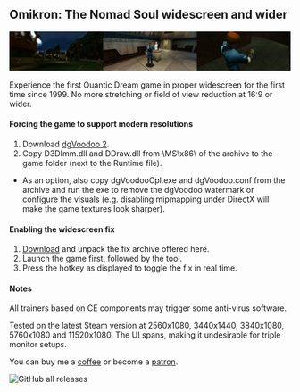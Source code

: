 ## Omikron: The Nomad Soul widescreen and wider
![](preview.jpg)

Experience the first Quantic Dream game in proper widescreen for the first time since 1999. No more stretching or field of view reduction at 16:9 or wider.

#### Forcing the game to support modern resolutions
1. Download [dgVoodoo 2](https://github.com/dege-diosg/dgVoodoo2/releases).
2. Copy D3DImm.dll and DDraw.dll from \MS\x86\ of the archive to the game folder (next to the Runtime file).
* As an option, also copy dgVoodooCpl.exe and dgVoodoo.conf from the archive and run the exe to remove the dgVoodoo watermark or configure the visuals (e.g. disabling mipmapping under DirectX will make the game textures look sharper).

#### Enabling the widescreen fix
1. [Download](/../../releases) and unpack the fix archive offered here.
2. Launch the game first, followed by the tool.
3. Press the hotkey as displayed to toggle the fix in real time.

#### Notes
All trainers based on CE components may trigger some anti-virus software.

Tested on the latest Steam version at 2560x1080, 3440x1440, 3840x1080, 5760x1080 and 11520x1080. The UI spans, making it undesirable for triple monitor setups.

You can buy me a [coffee](https://ko-fi.com/rozziroxx) or become a [patron](https://www.patreon.com/rozzi).

![GitHub all releases](https://img.shields.io/github/downloads/RoseTheFlower/OmikronTheNomadSoulWide/total?style=flat-square)
